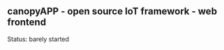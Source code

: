 canopyAPP - open source IoT framework - web frontend
----------------------------------------------------

Status: barely started
